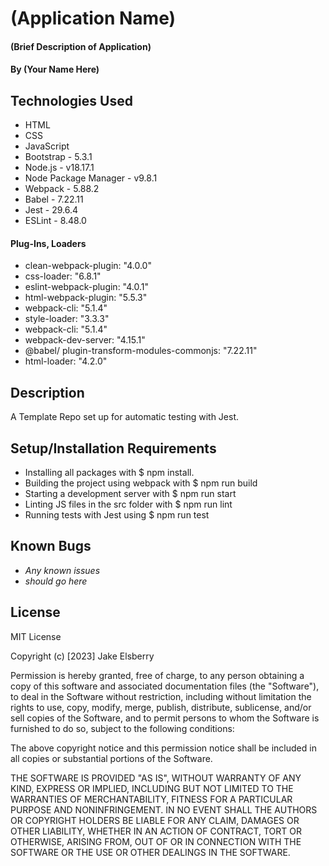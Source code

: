 # (Application Name)

#### (Brief Description of Application)

#### By (Your Name Here)

## Technologies Used

* HTML
* CSS
* JavaScript
* Bootstrap - 5.3.1
* Node.js - v18.17.1
* Node Package Manager - v9.8.1
* Webpack - 5.88.2
* Babel - 7.22.11
* Jest - 29.6.4
* ESLint - 8.48.0

#### Plug-Ins, Loaders

 * clean-webpack-plugin: "4.0.0"
 * css-loader: "6.8.1"
 * eslint-webpack-plugin: "4.0.1"
 * html-webpack-plugin: "5.5.3"
 * webpack-cli: "5.1.4"
 * style-loader: "3.3.3"
 * webpack-cli: "5.1.4"
 * webpack-dev-server: "4.15.1"
 * @babel/ plugin-transform-modules-commonjs: "7.22.11"
* html-loader: "4.2.0"

## Description
A Template Repo set up for automatic testing with Jest.
## Setup/Installation Requirements

* Installing all packages with $ npm install.
* Building the project using webpack with $ npm run build
* Starting a development server with $ npm run start
* Linting JS files in the src folder with $ npm run lint
* Running tests with Jest using $ npm run test

## Known Bugs

* _Any known issues_
* _should go here_

## License

MIT License

Copyright (c) [2023] Jake Elsberry

Permission is hereby granted, free of charge, to any person obtaining a copy of this software and associated documentation files (the "Software"), to deal in the Software without restriction, including without limitation the rights to use, copy, modify, merge, publish, distribute, sublicense, and/or sell copies of the Software, and to permit persons to whom the Software is furnished to do so, subject to the following conditions:

The above copyright notice and this permission notice shall be included in all copies or substantial portions of the Software.

THE SOFTWARE IS PROVIDED "AS IS", WITHOUT WARRANTY OF ANY KIND, EXPRESS OR IMPLIED, INCLUDING BUT NOT LIMITED TO THE WARRANTIES OF MERCHANTABILITY, FITNESS FOR A PARTICULAR PURPOSE AND NONINFRINGEMENT. IN NO EVENT SHALL THE AUTHORS OR COPYRIGHT HOLDERS BE LIABLE FOR ANY CLAIM, DAMAGES OR OTHER LIABILITY, WHETHER IN AN ACTION OF CONTRACT, TORT OR OTHERWISE, ARISING FROM, OUT OF OR IN CONNECTION WITH THE SOFTWARE OR THE USE OR OTHER DEALINGS IN THE SOFTWARE.